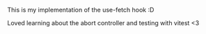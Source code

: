 This is my implementation of the use-fetch hook :D

Loved learning about the abort controller and testing with vitest <3
